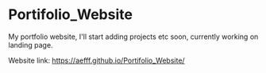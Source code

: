 # Portifolio_Website
My portfolio website, I'll start adding projects etc soon, currently working on landing page.

Website link:
https://aefff.github.io/Portifolio_Website/
